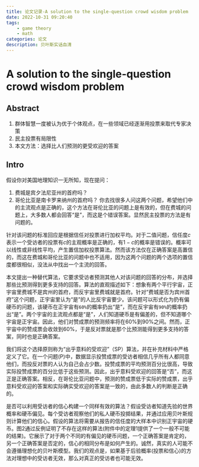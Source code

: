 ```yaml
---
title: 论文记录-A solution to the single-question crowd wisdom problem
date: 2022-10-31 09:20:40
tags:
    - game theory
    - math
categories: 论文
description: 贝叶斯实话血清
---
```


# A solution to the single-question crowd wisdom problem

## Abstract
1. 群体智慧一度被认为优于个体观点，在一些领域已经逐渐用投票来取代专家决策
2. 民主投票有局限性
3. 本文方法：选择比人们预测的更受欢迎的答案

## Intro
假设你对美国地理知识一无所知，现在提问：
1. 费城是宾夕法尼亚州的首府吗？
2. 哥伦比亚是南卡罗来纳州的首府吗？
你去找很多人问这两个问题，希望他们中的主流观点是正确的，这个方法在哥伦比亚的问题上是有效的，但在费城的问题上，大多数人都会回答“是”，而这是个错误答案。显然民主投票的方法是有问题的。

针对该问题的标准回应是根据信任对投票进行加权平均。对于二值问题，信任度$c$表示一个受访者的投票有$c$的主观概率是正确的，有$1-c$的概率是错误的。概率可以线性或非线性平均，产生置信加权投票算法。然而该方法仅在正确答案是高置信的，而这在费城和哥伦比亚的问题中也不适用，因为这两个问题的两个选项的置信度都很相似，没法从中找出一个主流的回答。

本文提出一种替代算法，它要求受访者预测其他人对该问题的回答的分布，并选择那些比预测得到更多支持的回答。算法的直观描述如下：想象有两个平行宇宙，正宇宙里费城不是宾州的首府，而反宇宙里费城就是首府。针对“费城是否为宾州首府”这个问题，正宇宙里认为“是”的人比反宇宙要少。该问题可以形式化为扔有偏硬币的问题，该硬币在正宇宙有`60%`的概率扔出“是”，而在反宇宙有`90%`的概率扔出“是”。两个宇宙的主流观点都是“是”，人们知道硬币是有偏差的，但不知道哪个宇宙是正宇宙。因此，他们对赞成票的预测频率将在60%到90%之间。然而，正宇宙中的赞成票会收敛到60%，于是反对票就是那个比预测能得到更多支持的答案，同时也是正确答案。

我们将这个选择原则称为“出乎意料的受欢迎”（SP）算法，并在补充材料中严格定义了它。在一个问题(P)中，数据显示投赞成票的受访者相信几乎所有人都同意他们，而投反对票的人认为自己会占少数。投赞成票的平均预测百分比很高，导致实际投赞成票的百分比低于这些预测。因此，出乎意料受欢迎的回答是“否”，而这正是正确答案。相反，在哥伦比亚问题中，预测的赞成票低于实际的赞成票，出乎意料受欢迎的答案和实际确实受欢迎的答案是一致的，由此多数人的判断是正确的。

是否可以利用受访者的信心构建一个同样有效的算法？假设受访者知道先验的世界概率和硬币偏见。每个受访者观察他们的私人硬币投掷结果，并通过应用贝叶斯规则计算他们的信心。假设的算法将需要从报告的信任度的大样本中识别正宇宙的硬币。图2通过反例证明了不存在这样的算法(附件中的定理1提供了一个一般不可能的结果)。它展示了对于两个不同的有偏见的硬币问题，一个正确答案是肯定的，另一个正确答案是否定的，信心的相同分布是如何产生的。诚然，真实的人可能不会遵循理想化的贝叶斯模型。我们的观点是，如果基于后验概率(投票和信心)的方法对理想中的受访者无效，那么对真正的受访者也可能无效。